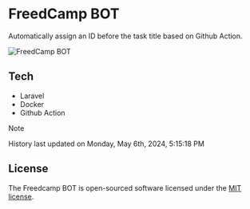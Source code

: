 # FreedCamp BOT

Automatically assign an ID before the task title based on Github Action.

![FreedCamp BOT](https://repository-images.githubusercontent.com/737932867/7d34798b-2680-471c-b089-a78a718d3d6a)

## Tech

- Laravel
- Docker
- Github Action

> [!NOTE]  
> History last updated on Monday, May 6th, 2024, 5:15:18 PM

## License

The Freedcamp BOT is open-sourced software licensed under the [MIT license](https://opensource.org/licenses/MIT).
